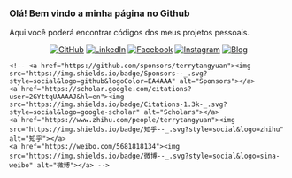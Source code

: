 ### Olá! Bem vindo a minha página no Github

Aqui você poderá encontrar códigos dos meus projetos pessoais.




<p align="center">
	<a href="https://github.com/siqandressa"><img src="https://img.shields.io/github/followers/siqandressa.svg?label=GitHub&style=social" alt="GitHub"></a>
	<a href="https://www.linkedin.com/in/andressasiqueira/"><img src="https://img.shields.io/badge/LinkedIn--_.svg?style=social&logo=linkedin" alt="LinkedIn"></a>
	<a href="https://www.facebook.com/AndressaSiqueiraBr"><img src="https://img.shields.io/badge/Facebook--_.svg?style=social&logo=Facebook" alt="Facebook"></a>
	<a href="https://instagram.com/andressa_tech"><img src="https://img.shields.io/badge/Instagram--_.svg?style=social&logo=Instagram" alt="Instagram"></a>
	<a href="https://www.andressasiqueira.com.br/"><img src="https://img.shields.io/badge/Blogger--_.svg?style=social&logo=Blogger" alt="Blog"></a>
	
	<!-- <a href="https://github.com/sponsors/terrytangyuan"><img src="https://img.shields.io/badge/Sponsors--_.svg?style=social&logo=github&logoColor=EA4AAA" alt="Sponsors"></a>
	<a href="https://scholar.google.com/citations?user=2GYttqUAAAAJ&hl=en"><img src="https://img.shields.io/badge/Citations-1.3k-_.svg?style=social&logo=google-scholar" alt="Scholars"></a>
	<a href="https://www.zhihu.com/people/terrytangyuan"><img src="https://img.shields.io/badge/知乎--_.svg?style=social&logo=zhihu" alt="知乎"></a>
	<a href="https://weibo.com/5681818134"><img src="https://img.shields.io/badge/微博--_.svg?style=social&logo=sina-weibo" alt="微博"></a> -->
</p>


<!--
**siqandressa/siqandressa** is a ✨ _special_ ✨ repository because its `README.md` (this file) appears on your GitHub profile.

Here are some ideas to get you started:

- 🔭 I’m currently working on ...
- 🌱 I’m currently learning ...
- 👯 I’m looking to collaborate on ...
- 🤔 I’m looking for help with ...
- 💬 Ask me about ...
- 📫 How to reach me: ...
- 😄 Pronouns: ...
- ⚡ Fun fact: ...
-->
